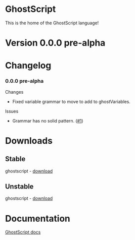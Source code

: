 # GhostScript
This is the home of the GhostScript language!

# Version 0.0.0 pre-alpha

# Changelog
### 0.0.0 pre-alpha
Changes
- Fixed variable grammar to move to add to ghostVariables.

Issues
- Grammar has no solid pattern. (<a href="https://github.com/BeanTheAlien/GhostScript/issues/1">#1</a>)

# Downloads
## Stable
ghostscript - <a href="" download>download</a>

## Unstable
ghostscript - <a href="" download>download</a>

# Documentation
<a href="https://docs.google.com/document/d/1v5lAGBtDkGrv2eEFVrlzB9dqm6KoyQWsBLZ5BTpgsb0/edit?usp=sharing">GhostScript docs</a>
